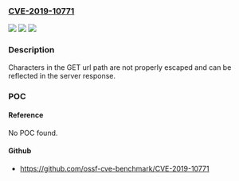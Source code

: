 ### [CVE-2019-10771](https://cve.mitre.org/cgi-bin/cvename.cgi?name=CVE-2019-10771)
![](https://img.shields.io/static/v1?label=Product&message=iobroker.web&color=blue)
![](https://img.shields.io/static/v1?label=Version&message=n%2Fa&color=blue)
![](https://img.shields.io/static/v1?label=Vulnerability&message=Cross-site%20Scripting%20(XSS)&color=brighgreen)

### Description

Characters in the GET url path are not properly escaped and can be reflected in the server response.

### POC

#### Reference
No POC found.

#### Github
- https://github.com/ossf-cve-benchmark/CVE-2019-10771

